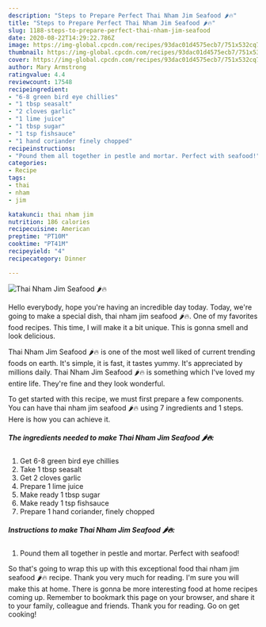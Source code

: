 ```yaml
---
description: "Steps to Prepare Perfect Thai Nham Jim Seafood 🌶🔥"
title: "Steps to Prepare Perfect Thai Nham Jim Seafood 🌶🔥"
slug: 1188-steps-to-prepare-perfect-thai-nham-jim-seafood
date: 2020-08-22T14:29:22.786Z
image: https://img-global.cpcdn.com/recipes/93dac01d4575ecb7/751x532cq70/thai-nham-jim-seafood-🌶🔥-recipe-main-photo.jpg
thumbnail: https://img-global.cpcdn.com/recipes/93dac01d4575ecb7/751x532cq70/thai-nham-jim-seafood-🌶🔥-recipe-main-photo.jpg
cover: https://img-global.cpcdn.com/recipes/93dac01d4575ecb7/751x532cq70/thai-nham-jim-seafood-🌶🔥-recipe-main-photo.jpg
author: Mary Armstrong
ratingvalue: 4.4
reviewcount: 17548
recipeingredient:
- "6-8 green bird eye chillies"
- "1 tbsp seasalt"
- "2 cloves garlic"
- "1 lime juice"
- "1 tbsp sugar"
- "1 tsp fishsauce"
- "1 hand coriander finely chopped"
recipeinstructions:
- "Pound them all together in pestle and mortar. Perfect with seafood!"
categories:
- Recipe
tags:
- thai
- nham
- jim

katakunci: thai nham jim 
nutrition: 186 calories
recipecuisine: American
preptime: "PT10M"
cooktime: "PT41M"
recipeyield: "4"
recipecategory: Dinner

---
```



![Thai Nham Jim Seafood 🌶🔥](https://img-global.cpcdn.com/recipes/93dac01d4575ecb7/751x532cq70/thai-nham-jim-seafood-🌶🔥-recipe-main-photo.jpg)

Hello everybody, hope you're having an incredible day today. Today, we're going to make a special dish, thai nham jim seafood 🌶🔥. One of my favorites food recipes. This time, I will make it a bit unique. This is gonna smell and look delicious.

Thai Nham Jim Seafood 🌶🔥 is one of the most well liked of current trending foods on earth. It's simple, it is fast, it tastes yummy. It's appreciated by millions daily. Thai Nham Jim Seafood 🌶🔥 is something which I've loved my entire life. They're fine and they look wonderful.




To get started with this recipe, we must first prepare a few components. You can have thai nham jim seafood 🌶🔥 using 7 ingredients and 1 steps. Here is how you can achieve it.

<!--inarticleads1-->

##### The ingredients needed to make Thai Nham Jim Seafood 🌶🔥:

1. Get 6-8 green bird eye chillies
1. Take 1 tbsp seasalt
1. Get 2 cloves garlic
1. Prepare 1 lime juice
1. Make ready 1 tbsp sugar
1. Make ready 1 tsp fishsauce
1. Prepare 1 hand coriander, finely chopped




<!--inarticleads2-->

##### Instructions to make Thai Nham Jim Seafood 🌶🔥:

1. Pound them all together in pestle and mortar. Perfect with seafood!




So that's going to wrap this up with this exceptional food thai nham jim seafood 🌶🔥 recipe. Thank you very much for reading. I'm sure you will make this at home. There is gonna be more interesting food at home recipes coming up. Remember to bookmark this page on your browser, and share it to your family, colleague and friends. Thank you for reading. Go on get cooking!
